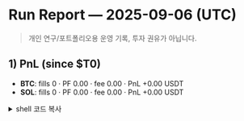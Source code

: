 # Run Report — 2025-09-06 (UTC)
> 개인 연구/포트폴리오용 운영 기록, 투자 권유가 아닙니다.

## 1) PnL (since $T0)
- **BTC**: fills 0 · PF 0.00 · fee 0.00 · PnL +0.00 USDT  
- **SOL**: fills 0 · PF 0.00 · fee 0.00 · PnL +0.00 USDT

<details><summary>shell 코드 복사</summary>

```bash
[[ -z "$T0" ]] && export T0=$(date -u -d '11 hours ago' +%FT%TZ)
for S in BTC SOL; do
  echo "=== $S since $T0 ==="
  sudo -u coinbot /usr/local/bin/bot-pnl --since "$T0" --symbol $S
  sudo -u coinbot /usr/local/bin/bot-pnl --since "$T0" --symbol $S --cycles
done
</details>
2) 빈도·효율
BTC: cycles 0 · cycles/h 0.00 · PF 0.00

SOL: cycles 0 · cycles/h 0.00 · PF 0.00

<details><summary>shell 코드 복사</summary>
bash
코드 복사
HRS=$(awk -v s="$(date -u -d "$T0" +%s)" -v n="$(date -u +%s)" 'BEGIN{printf "%.2f",(n-s)/3600}')
for S in BTC SOL; do
  CYC=$(sudo -u coinbot /usr/local/bin/bot-pnl --since "$T0" --symbol $S --cycles | awk -F'[, ]+' '/cycles/{print $4; exit}')
  PF=$(sudo -u coinbot /usr/local/bin/bot-pnl --since "$T0" --symbol $S --cycles | awk '{for(i=1;i<=NF;i++) if($i=="PF"){print $(i+1); exit}}' | sed 's/[^0-9.\-]//g')
  CYH=$(awk -v c="${CYC:-0}" -v h="$HRS" 'BEGIN{if(h>0) printf "%.2f", c/h; else print "0.00"}')
  echo "$S | cycles=$CYC | cycles/h=$CYH | PF=$PF"
done
</details>
3) 알림/오류
(notifier) 이벤트 없음 (T0 이후 매칭 無)

<details><summary>shell 코드 복사</summary>
bash
코드 복사
sudo journalctl -u coinbot-position-notifier.service -S "@$(date -u -d "$T0" +%s)" --no-pager \
 | egrep -i 'New trade detected|진입|청산|flip|error|timeout|408' || true
</details>
4) 런타임 파라미터 스냅샷 (민감정보 제거)
BTC: TIMEFRAME=5m · LEVERAGE=7 · ENTRY_RETEST_TOL_PCT=0.07 · ENTRY_RETEST_WINDOW_S=90 · ENTRY_COOLDOWN_S=360 · ATR_GATE_MULT=1.25

SOL: TIMEFRAME=3m · LEVERAGE=3 · ENTRY_RETEST_TOL_PCT=0.08 · ENTRY_RETEST_WINDOW_S=150 · ENTRY_COOLDOWN_S=420 · ATR_GATE_MULT=1.12

<details><summary>shell 코드 복사</summary>
bash
코드 복사
for s in btc sol; do
  pid=$(systemctl show -p MainPID coinbot@$s.service | cut -d= -f2)
  echo "[$s] pid=$pid"
  [ "$pid" = "0" ] && { echo "service coinbot@$s not running"; continue; }
  sudo cat /proc/$pid/environ | tr '\0' '\n' \
    | egrep '^(TIMEFRAME|LEVERAGE|ATR_GATE_MULT|ENTRY_RETEST_TOL_PCT|ENTRY_RETEST_WINDOW_S|ENTRY_COOLDOWN_S)='
done
</details>
5) 오늘의 액션
BTC: ATR_GATE_MULT 1.25 → 1.20 (신호 과소 추정 → 완화)

SOL: ATR_GATE_MULT 1.12 → 1.10 (빈도 소폭 ↑, 리테스트 조건 유지)

6) 다음 점검 포인트
조정 후 24~48h: cycles/h(목표 BTC≥0.20, SOL≥0.30), PF≥1.3 재평가

Notifier 무이벤트 지속 시 브리지/소켓 헬스 체크

perl
코드 복사

### 2) Parameter Change Log — 표 행만 추가
```md
| 2025-09-06 11:20Z | BTC | `ATR_GATE_MULT` | 1.25 | 1.20 | 11h 동안 cycles=0 → 신호 과소 추정(완화) | — |
| 2025-09-06 11:20Z | SOL | `ATR_GATE_MULT` | 1.12 | 1.10 | 11h 동안 cycles=0 → 빈도 소폭 상향
